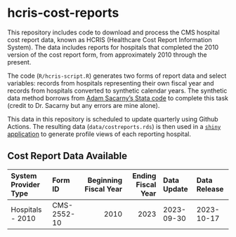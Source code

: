 
<!-- README.md is generated from README.Rmd. Please edit that file -->

# hcris-cost-reports

This repository includes code to download and process the CMS hospital
cost report data, known as HCRIS (Healthcare Cost Report Information
System). The data includes reports for hospitals that completed the 2010
version of the cost report form, from approximately 2010 through the
present.

The code (`R/hcris-script.R`) generates two forms of report data and
select variables: records from hospitals representing their own fiscal
year and records from hospitals converted to synthetic calendar years.
The synthetic data method borrows from [Adam Sacarny’s Stata
code](https://github.com/asacarny/hospital-cost-reports) to complete
this task (credit to Dr. Sacarny but any errors are mine alone).

This data in this repository is scheduled to update quarterly using
Github Actions. The resulting data (`data/costreports.rds`) is then used
in a [`shiny`
application](https://josh-fangmeier.shinyapps.io/hospital-profile/) to
generate profile views of each reporting hospital.

## Cost Report Data Available

| System Provider Type | Form ID     | Beginning Fiscal Year | Ending Fiscal Year | Data Update | Data Release |
|:---------------------|:------------|----------------------:|-------------------:|:------------|:-------------|
| Hospitals - 2010     | CMS-2552-10 |                  2010 |               2023 | 2023-09-30  | 2023-10-17   |
